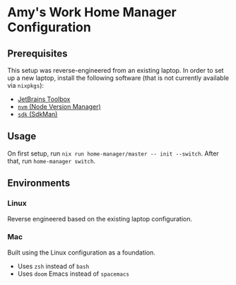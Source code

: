 # Amy's Work Home Manager Configuration

## Prerequisites

This setup was reverse-engineered from an existing laptop. In order to set up a
new laptop, install the following software (that is not currently available via
`nixpkgs`):

- [JetBrains Toolbox](https://www.jetbrains.com/toolbox-app/)
- [`nvm` (Node Version Manager)](https://github.com/nvm-sh/nvm)
- [`sdk` (SdkMan)](https://sdkman.io/)

## Usage

On first setup, run `nix run home-manager/master -- init --switch`. After that,
run `home-manager switch`.

## Environments

### Linux

Reverse engineered based on the existing laptop configuration.

### Mac

Built using the Linux configuration as a foundation.

- Uses `zsh` instead of `bash`
- Uses `doom` Emacs instead of `spacemacs`

